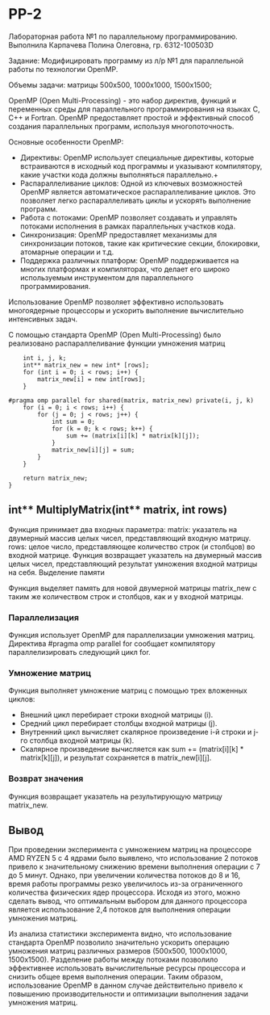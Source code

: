 # PP-2
Лабораторная работа №1 по параллельному программированию. Выполнила Карпачева Полина Олеговна, гр. 6312-100503D

Задание: Модифицировать программу из л/р №1 для параллельной работы по технологии OpenMP.

Объемы задачи: матрицы 500х500, 1000х1000, 1500х1500;

OpenMP (Open Multi-Processing) - это набор директив, функций и переменных среды для параллельного программирования на языках C, C++ и Fortran. OpenMP предоставляет простой и эффективный способ создания параллельных программ, используя многопоточность.

Основные особенности OpenMP:

+ Директивы: OpenMP использует специальные директивы, которые встраиваются в исходный код программы и указывают компилятору, какие участки кода должны выполняться параллельно.+
+ Распараллеливание циклов: Одной из ключевых возможностей OpenMP является автоматическое распараллеливание циклов. Это позволяет легко распараллеливать циклы и ускорять выполнение программ.
+ Работа с потоками: OpenMP позволяет создавать и управлять потоками исполнения в рамках параллельных участков кода.
+ Синхронизация: OpenMP предоставляет механизмы для синхронизации потоков, такие как критические секции, блокировки, атомарные операции и т.д.
+ Поддержка различных платформ: OpenMP поддерживается на многих платформах и компиляторах, что делает его широко используемым инструментом для параллельного программирования.

Использование OpenMP позволяет эффективно использовать многоядерные процессоры и ускорить выполнение вычислительно интенсивных задач.

С помощью стандарта OpenMP (Open Multi-Processing) было реализовано распараллеливание функции умножения матриц

``` int** MultiplyMatrix(int** matrix, int rows) {
    int i, j, k;
    int** matrix_new = new int* [rows];
    for (int i = 0; i < rows; i++) {
        matrix_new[i] = new int[rows];
    }

#pragma omp parallel for shared(matrix, matrix_new) private(i, j, k)
    for (i = 0; i < rows; i++) {
        for (j = 0; j < rows; j++) {
            int sum = 0;
            for (k = 0; k < rows; k++) {
                sum += (matrix[i][k] * matrix[k][j]);
            }
            matrix_new[i][j] = sum;
        }
    }

    return matrix_new;
}
```

## int** MultiplyMatrix(int** matrix, int rows)
Функция принимает два входных параметра:
matrix: указатель на двумерный массив целых чисел, представляющий входную матрицу.
rows: целое число, представляющее количество строк (и столбцов) во входной матрице.
Функция возвращает указатель на двумерный массив целых чисел, представляющий результат умножения входной матрицы на себя.
Выделение памяти

Функция выделяет память для новой двумерной матрицы matrix_new с таким же количеством строк и столбцов, как и у входной матрицы.

### Параллелизация

Функция использует OpenMP для параллелизации умножения матриц. Директива #pragma omp parallel for сообщает компилятору параллелизировать следующий цикл for.

### Умножение матриц

Функция выполняет умножение матриц с помощью трех вложенных циклов:

+ Внешний цикл перебирает строки входной матрицы (i).
+ Средний цикл перебирает столбцы входной матрицы (j).
+ Внутренний цикл вычисляет скалярное произведение i-й строки и j-го столбца входной матрицы (k).
+ Скалярное произведение вычисляется как sum += (matrix[i][k] * matrix[k][j]), и результат сохраняется в matrix_new[i][j].

### Возврат значения

Функция возвращает указатель на результирующую матрицу matrix_new.

## Вывод

При проведении эксперимента с умножением матриц на процессоре AMD RYZEN 5 с 4 ядрами было выявлено, что использование 2 потоков привело к значительному снижению времени выполнения операции с 7 до 5 минут. Однако, при увеличении количества потоков до 8 и 16, время работы программы резко увеличилось из-за ограниченного количества физических ядер процессора. Исходя из этого, можно сделать вывод, что оптимальным выбором для данного процессора является использование 2,4 потоков для выполнения операции умножения матриц.

Из анализа статистики эксперимента видно, что использование стандарта OpenMP позволило значительно ускорить операцию умножения матриц различных размеров (500х500, 1000х1000, 1500х1500). Разделение работы между потоками позволило эффективнее использовать вычислительные ресурсы процессора и снизить общее время выполнения операции. Таким образом, использование OpenMP в данном случае действительно привело к повышению производительности и оптимизации выполнения задачи умножения матриц.
